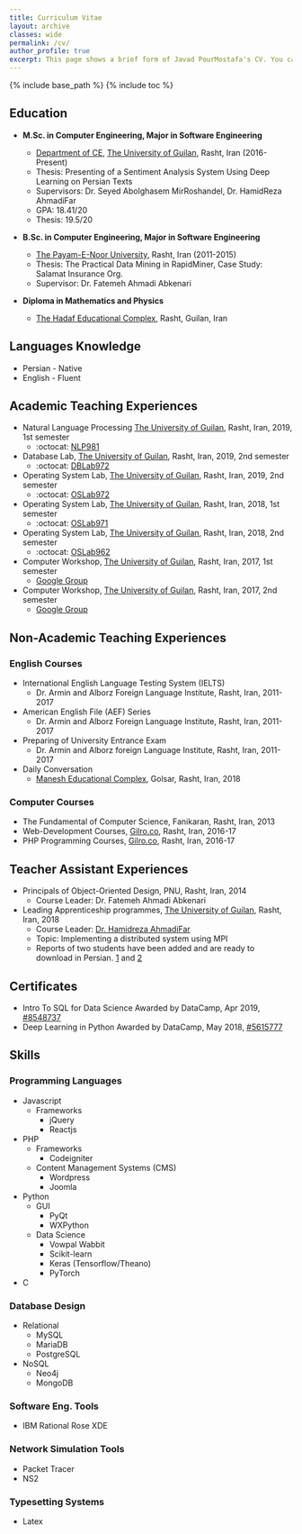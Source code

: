 ```yaml
---
title: Curriculum Vitae
layout: archive
classes: wide
permalink: /cv/
author_profile: true
excerpt: This page shows a brief form of Javad PourMostafa's CV. You can also find some relevant information like involving projects, teaching experiences, education, language knowledge, programming skills and so on.
---
```

{% include base_path %}
{% include toc %}
## Education
*   <b>M.Sc. in Computer Engineering, Major in Software Engineering</b>
    *   [Department of CE](http://ce.guilan.ac.ir/), [The University of Guilan](http://guilan.ac.ir/en/), Rasht, Iran (2016-Present)
    *   Thesis: Presenting of a Sentiment Analysis System Using Deep Learning on Persian Texts
    *   Supervisors: Dr. Seyed Abolghasem MirRoshandel, Dr. HamidReza AhmadiFar
    *   GPA: 18.41/20
    *   Thesis: 19.5/20

*   <b>B.Sc. in Computer Engineering, Major in Software Engineering</b>
    *   [The Payam-E-Noor University](http://en.pnu.ac.ir/Portal/Home/), Rasht, Iran (2011-2015)
    *   Thesis: The Practical Data Mining in RapidMiner, Case Study: Salamat Insurance Org.
    *   Supervisor: Dr. Fatemeh Ahmadi Abkenari

*   <b>Diploma in Mathematics and Physics</b>
    *   [The Hadaf Educational Complex](http://hadafec.sams.ir), Rasht, Guilan, Iran

## Languages Knowledge
*   Persian - Native
*   English - Fluent

## Academic Teaching Experiences
*   Natural Language Processing [The University of Guilan](http://ce.guilan.ac.ir), Rasht, Iran, 2019, 1st semester
    *   :octocat: [NLP981](https://github.com/JoyeBright/NLP)
*   Database Lab, [The University of Guilan](http://ce.guilan.ac.ir), Rasht, Iran, 2019, 2nd semester
    *   :octocat: [DBLab972](https://github.com/JoyeBright/DBLab)
*   Operating System Lab, [The University of Guilan](http://ce.guilan.ac.ir), Rasht, Iran, 2019, 2nd semester
    *   :octocat: [OSLab972](https://github.com/JoyeBright/OSLab)
*   Operating System Lab, [The University of Guilan](http://ce.guilan.ac.ir), Rasht, Iran, 2018, 1st semester
    *   :octocat: [OSLab971](https://github.com/JoyeBright/OSLab)
*   Operating System Lab, [The University of Guilan](http://ce.guilan.ac.ir), Rasht, Iran, 2018, 2nd semester
    *   :octocat: [OSLab962](https://github.com/JoyeBright/OSLab)
*   Computer Workshop, [The University of Guilan](http://ce.guilan.ac.ir), Rasht, Iran, 2017, 1st semester
    *   <i class="fab fa-google"></i> [Google Group](https://groups.google.com/forum/#!forum/clab961)
*   Computer Workshop, [The University of Guilan](http://ce.guilan.ac.ir), Rasht, Iran, 2017, 2nd semester
    *   <i class="fab fa-google"></i> [Google Group](https://groups.google.com/forum/#!forum/clab952)

## Non-Academic Teaching Experiences
### English Courses
*   International English Language Testing System (IELTS)
    *   Dr. Armin and Alborz Foreign Language Institute, Rasht, Iran, 2011-2017
*   American English File (AEF) Series
    *   Dr. Armin and Alborz Foreign Language Institute, Rasht, Iran, 2011-2017
*   Preparing of University Entrance Exam
    *   Dr. Armin and Alborz foreign Language Institute, Rasht, Iran, 2011-2017
*   Daily Conversation
    *   [Manesh Educational Complex](http://maneshsch.com), Golsar, Rasht, Iran, 2018

### Computer Courses
*   The Fundamental of Computer Science, Fanikaran, Rasht, Iran, 2013
*   Web-Development Courses, [Gilro.co](http://gilro.net), Rasht, Iran, 2016-17
*   PHP Programming Courses, [Gilro.co](http://gilro.net), Rasht, Iran, 2016-17

## Teacher Assistant Experiences
*   Principals of Object-Oriented Design, PNU, Rasht, Iran, 2014
    *   Course Leader: Dr. Fatemeh Ahmadi Abkenari
*   Leading Apprenticeship programmes, [The University of Guilan](http://ce.guilan.ac.ir), Rasht, Iran, 2018
    *   Course Leader: [Dr. Hamidreza AhmadiFar](https://staff.guilan.ac.ir/ahmadifar/)
    *   Topic: Implementing a distributed system using MPI
    *   Reports of two students have been added and are ready to download in Persian. [1](/assets/files/apprenticeship-1.pdf) and [2](/assets/files/apprenticeship-2.pdf)
    
## Certificates
* Intro To SQL for Data Science Awarded by DataCamp, Apr 2019, [#8548737](/assets/files/8548737.pdf)
* Deep Learning in Python Awarded by DataCamp, May 2018, [#5615777](/assets/files/5615777.pdf)
    
## Skills
### Programming Languages
*   Javascript
    *   Frameworks
        *   jQuery
        *   Reactjs
*   PHP
    *   Frameworks
        *   Codeigniter 
    *   Content Management Systems (CMS)
        *   Wordpress
        *   Joomla
*   Python
    *   GUI
        *   PyQt
        *   WXPython
    *   Data Science
        *   Vowpal Wabbit
        *   Scikit-learn
        *   Keras (Tensorflow/Theano) 
        *   PyTorch
*   C

### Database Design
*   Relational
    *   MySQL   
    *   MariaDB
    *   PostgreSQL
*   NoSQL
    *   Neo4j
    *   MongoDB

### Software Eng. Tools
*   IBM Rational Rose XDE

### Network Simulation Tools
*   Packet Tracer
*   NS2

### Typesetting Systems
*   Latex
